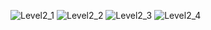 ![Level2_1](https://user-images.githubusercontent.com/115066285/198339628-59475dd7-6347-4c97-9d7a-b80f9411f4d9.PNG)
![Level2_2](https://user-images.githubusercontent.com/115066285/198339646-86ab3bc4-ef1a-4ad9-ba11-4b50a736ffc6.PNG)
![Level2_3](https://user-images.githubusercontent.com/115066285/198339665-6152ef6b-7280-4849-8979-fdfa336819ef.PNG)
![Level2_4](https://user-images.githubusercontent.com/115066285/198339696-647ad10c-d324-4b76-8009-511ecc8cd601.PNG)
